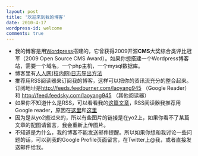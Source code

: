 ```yaml
---
layout: post
title: '欢迎来到我的博客'
date: 2010-4-17
wordpress-id: welcome
comments: true
---
```

<ul>
	<li>我的博客是用<a href="http://cn.wordpress.org/" target="_blank">Wordpress</a>搭建的，它曾获得2009开源<strong>CMS</strong>大奖综合类评比冠军（2009 Open Source CMS Award）。如果你想搭建一个Wordpress博客站，需要一个域名，一个php主机，一个mysql数据库。</li>
	<li>博客里有<a title="Permanent Link to 人人网(校内网)日志导出方法" rel="bookmark" href="/renren-blog-export">人人网(校内网)日志导出方法</a></li>
	<li>推荐用RSS阅读器来订阅我的博客，这样可以把你的资讯流充分的整合起来。订阅地址是<a title="http://feeds.feedburner.com/laoyang945" href="http://feeds.feedburner.com/laoyang945">http://feeds.feedburner.com/laoyang945</a> （Google Reader）和 <a onclick="javascript:_gaq.push(['_trackEvent','outbound-article','feed.feedsky.com']);" href="http://feed.feedsky.com/laoyang945" target="_blank">http://feed.feedsky.com/laoyang945</a> （其他阅读器）<a onclick="javascript:_gaq.push(['_trackEvent','outbound-article','feed.feedsky.com']);" href="http://feed.feedsky.com/laoyang945" target="_blank">
</a></li>
	<li>如果你不知道什么是RSS，可以看看我的<a href="http://laoyang.info/%e6%97%a5%e5%b8%b8%e8%bd%af%e4%bb%b6%e4%bd%bf%e7%94%a8%e6%8a%80%e5%b7%a71%e5%a6%82%e4%bd%95%e8%ae%a2%e9%98%85%e8%87%aa%e5%b7%b1%e6%84%9f%e5%85%b4%e8%b6%a3%e7%9a%84%e5%86%85%e5%ae%b9%ef%bc%9f" target="_blank">这篇文章</a>，RSS阅读器我推荐用Google reader，原因在<a href="http://laoyang.info/why-google-reader" target="_blank">这里</a>和<a href="推荐Google Reader的另外两个理由+一些RSS源" target="_blank">这里</a></li>
	<li>因为是从yo2搬过来的，所以有些图片的链接是在yo2上，如果你看不了某篇文章的配图请留言，我会重新上传图片。</li>
	<li>不知道是为什么，我的博客不能发送邮件提醒。所以如果你想和我讨论一些问题的话，可以到我的Google Profile页面留言，在Twitter上@我，或者直接发送邮件给我。</li>
</ul>
